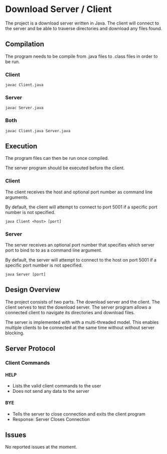 # Download Server / Client

The project is a download server written in Java. The client will connect to
the server and be able to traverse directories and download any files found.

## Compilation

The program needs to be compile from .java files to .class files in order to
be run.

### Client

`javac Client.java`

### Server

`javac Server.java`

### Both

`javac Client.java Server.java`

## Execution

The program files can then be run once compiled.

The server program should be executed before the client.

### Client

The client receives the host and optional port number as command line arguments.

By default, the client will attempt to connect to port 5001 if a specific port
number is not specified.

`java Client <host> [port]`

### Server

The server receives an optional port number that specifies which server port
to bind to
to as a command line
argument.

By default, the server will attempt to connect to the host on port 5001 if a
specific port number is not specified.

`java Server [port]`

## Design Overview

The project consists of two parts. The download server and the client. The
client serves to test the download server. The server program allows a
connected client to navigate its directories and download files.

The server is implemented with with a multi-threaded model. This enables multiple clients to be connected at the same time without without server blocking.

## Server Protocol

### Client Commands

#### HELP

- Lists the valid client commands to the user
- Does not send any data to the server

#### BYE

- Tells the server to close connection and exits the client program
- Response: Server Closes Connection

## Issues

No reported issues at the moment.
